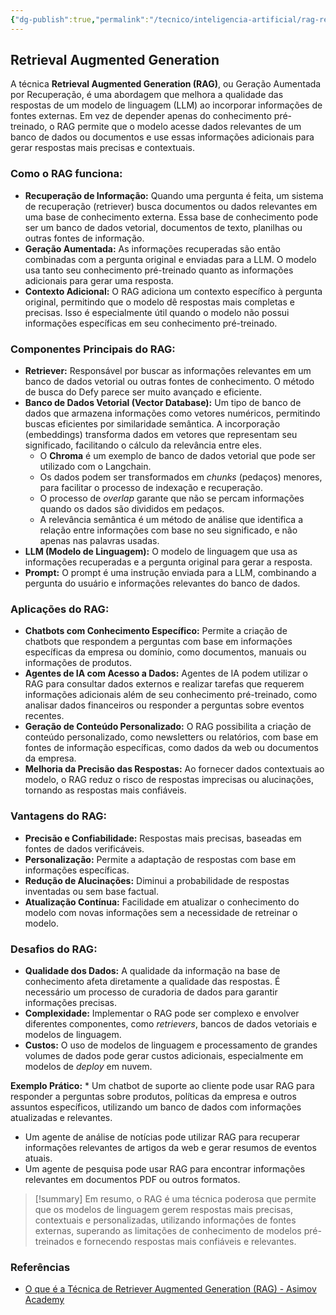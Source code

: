 ```yaml
---
{"dg-publish":true,"permalink":"/tecnico/inteligencia-artificial/rag-retrieval-augmented-generation/","title":"RAG - Retrieval Augmented Generation","metatags":{"description":"Geração Aumentada por Recuperação, é uma abordagem que melhora a qualidade das respostas de um modelo de linguagem (LLM) ao incorporar informações de fontes externas."},"tags":["Inteligencia-artificial"],"noteIcon":"1","updated":"2025-01-18T18:58:19.972-03:00"}
---
```



## **Retrieval Augmented Generation**

A técnica **Retrieval Augmented Generation (RAG)**, ou Geração Aumentada por Recuperação, é uma abordagem que melhora a qualidade das respostas de um modelo de linguagem (LLM) ao incorporar informações de fontes externas. Em vez de depender apenas do conhecimento pré-treinado, o RAG permite que o modelo acesse dados relevantes de um banco de dados ou documentos e use essas informações adicionais para gerar respostas mais precisas e contextuais.

### **Como o RAG funciona:**

- **Recuperação de Informação:** Quando uma pergunta é feita, um sistema de recuperação (retriever) busca documentos ou dados relevantes em uma base de conhecimento externa. Essa base de conhecimento pode ser um banco de dados vetorial, documentos de texto, planilhas ou outras fontes de informação.
- **Geração Aumentada:** As informações recuperadas são então combinadas com a pergunta original e enviadas para a LLM. O modelo usa tanto seu conhecimento pré-treinado quanto as informações adicionais para gerar uma resposta.
- **Contexto Adicional:** O RAG adiciona um contexto específico à pergunta original, permitindo que o modelo dê respostas mais completas e precisas. Isso é especialmente útil quando o modelo não possui informações específicas em seu conhecimento pré-treinado.

### **Componentes Principais do RAG:**

- **Retriever:** Responsável por buscar as informações relevantes em um banco de dados vetorial ou outras fontes de conhecimento. O método de busca do Defy parece ser muito avançado e eficiente.
- **Banco de Dados Vetorial (Vector Database):** Um tipo de banco de dados que armazena informações como vetores numéricos, permitindo buscas eficientes por similaridade semântica. A incorporação (embeddings) transforma dados em vetores que representam seu significado, facilitando o cálculo da relevância entre eles.
    - O **Chroma** é um exemplo de banco de dados vetorial que pode ser utilizado com o Langchain.
    - Os dados podem ser transformados em _chunks_ (pedaços) menores, para facilitar o processo de indexação e recuperação.
    - O processo de _overlap_ garante que não se percam informações quando os dados são divididos em pedaços.
    - A relevância semântica é um método de análise que identifica a relação entre informações com base no seu significado, e não apenas nas palavras usadas.
- **LLM (Modelo de Linguagem):** O modelo de linguagem que usa as informações recuperadas e a pergunta original para gerar a resposta.
- **Prompt:** O prompt é uma instrução enviada para a LLM, combinando a pergunta do usuário e informações relevantes do banco de dados.

### **Aplicações do RAG:**

- **Chatbots com Conhecimento Específico:** Permite a criação de chatbots que respondem a perguntas com base em informações específicas da empresa ou domínio, como documentos, manuais ou informações de produtos.
- **Agentes de IA com Acesso a Dados:** Agentes de IA podem utilizar o RAG para consultar dados externos e realizar tarefas que requerem informações adicionais além de seu conhecimento pré-treinado, como analisar dados financeiros ou responder a perguntas sobre eventos recentes.
- **Geração de Conteúdo Personalizado:** O RAG possibilita a criação de conteúdo personalizado, como newsletters ou relatórios, com base em fontes de informação específicas, como dados da web ou documentos da empresa.
- **Melhoria da Precisão das Respostas:** Ao fornecer dados contextuais ao modelo, o RAG reduz o risco de respostas imprecisas ou alucinações, tornando as respostas mais confiáveis.

### **Vantagens do RAG:**

- **Precisão e Confiabilidade:** Respostas mais precisas, baseadas em fontes de dados verificáveis.
- **Personalização:** Permite a adaptação de respostas com base em informações específicas.
- **Redução de Alucinações:** Diminui a probabilidade de respostas inventadas ou sem base factual.
- **Atualização Contínua:** Facilidade em atualizar o conhecimento do modelo com novas informações sem a necessidade de retreinar o modelo.

### **Desafios do RAG:**

- **Qualidade dos Dados:** A qualidade da informação na base de conhecimento afeta diretamente a qualidade das respostas. É necessário um processo de curadoria de dados para garantir informações precisas.
- **Complexidade:** Implementar o RAG pode ser complexo e envolver diferentes componentes, como _retrievers_, bancos de dados vetoriais e modelos de linguagem.
- **Custos:** O uso de modelos de linguagem e processamento de grandes volumes de dados pode gerar custos adicionais, especialmente em modelos de _deploy_ em nuvem.

**Exemplo Prático:** * Um chatbot de suporte ao cliente pode usar RAG para responder a perguntas sobre produtos, políticas da empresa e outros assuntos específicos, utilizando um banco de dados com informações atualizadas e relevantes.

- Um agente de análise de notícias pode utilizar RAG para recuperar informações relevantes de artigos da web e gerar resumos de eventos atuais.
- Um agente de pesquisa pode usar RAG para encontrar informações relevantes em documentos PDF ou outros formatos.

>[!summary] Em resumo, o RAG é uma técnica poderosa que permite que os modelos de linguagem gerem respostas mais precisas, contextuais e personalizadas, utilizando informações de fontes externas, superando as limitações de conhecimento de modelos pré-treinados e fornecendo respostas mais confiáveis e relevantes.

### Referências

- [O que é a Técnica de Retriever Augmented Generation (RAG) - Asimov Academy](https://hub.asimov.academy/tutorial/o-que-e-a-tecnica-de-retriever-augmented-generation-rag/)
